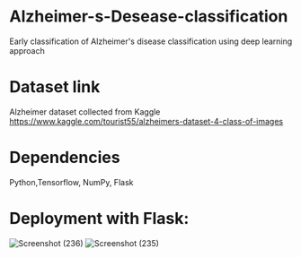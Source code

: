 # Alzheimer-s-Desease-classification
Early classification of Alzheimer's disease classification using deep learning approach
# Dataset link
Alzheimer dataset collected from Kaggle https://www.kaggle.com/tourist55/alzheimers-dataset-4-class-of-images
# Dependencies
Python,Tensorflow, NumPy, Flask
# Deployment with Flask:
![Screenshot (236)](https://user-images.githubusercontent.com/74006602/168849243-5821c8ef-3566-4510-bac2-ed2d8bbeaf3d.png)
![Screenshot (235)](https://user-images.githubusercontent.com/74006602/168849258-50165fe3-b60f-4719-a981-23c14073fff4.png)

